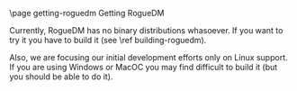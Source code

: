 \page getting-roguedm Getting RogueDM

Currently, RogueDM has no binary distributions whasoever. If you want to try
it you have to build it (see \ref building-roguedm).

Also, we are focusing our initial development efforts only on Linux support.
If you are using Windows or MacOC you may find difficult to build it (but you
should be able to do it).
